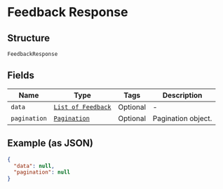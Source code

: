 
# Feedback Response

## Structure

`FeedbackResponse`

## Fields

| Name | Type | Tags | Description |
|  --- | --- | --- | --- |
| `data` | [`List of Feedback`](../../doc/models/feedback.md) | Optional | - |
| `pagination` | [`Pagination`](../../doc/models/pagination.md) | Optional | Pagination object. |

## Example (as JSON)

```json
{
  "data": null,
  "pagination": null
}
```

